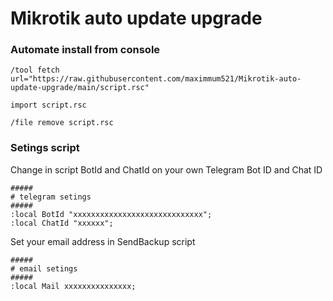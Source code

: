 # Mikrotik auto update upgrade

### Automate install from console 

```
/tool fetch url="https://raw.githubusercontent.com/maximmum521/Mikrotik-auto-update-upgrade/main/script.rsc"
```
```
import script.rsc
```
```
/file remove script.rsc
```  

### Setings script
Change in script BotId and ChatId on your own Telegram Bot ID and Chat ID 

```
#####
# telegram setings 
#####
:local BotId "xxxxxxxxxxxxxxxxxxxxxxxxxxxxx";
:local ChatId "xxxxxx";
```

Set your email address in SendBackup script
```
#####
# email setings
#####
:local Mail xxxxxxxxxxxxxxx;
```